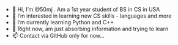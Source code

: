 - 👋 Hi, I’m @50mj . Am a 1st year student of BS in CS in USA
- 👀 I’m interested in learning new CS skills - languages and more
- 🌱 I’m currently learning Python and C++
- 💞️ Right now, am just absorbing information and trying to learn
- 📫 Contact via GitHub only for now...

<!---
50mj/50mj is a ✨ special ✨ repository because its `README.md` (this file) appears on your GitHub profile.
You can click the Preview link to take a look at your changes.
--->
